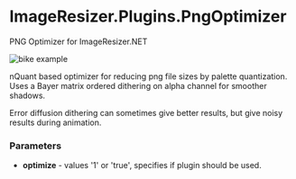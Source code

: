 ImageResizer.Plugins.PngOptimizer
====================================
PNG Optimizer for ImageResizer.NET

![bike example](https://raw.githubusercontent.com/Svenrog/ImageResizer.Plugins.PngOptimizer/master/content/demo.png)

nQuant based optimizer for reducing png file sizes by palette quantization. 
Uses a Bayer matrix ordered dithering on alpha channel for smoother shadows.

Error diffusion dithering can sometimes give better results, but give noisy results during animation.

### Parameters

* **optimize** - values '1' or 'true', specifies if plugin should be used.
